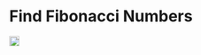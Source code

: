 # Find Fibonacci Numbers

<p align="left">
    <img src="../assest/fullview.png" alt="" height="18px">
</p>
